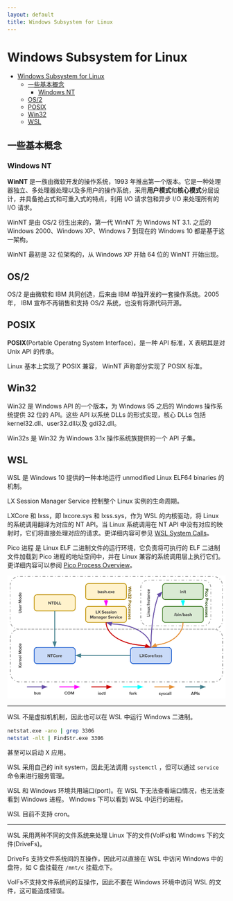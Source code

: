 ```yaml
---
layout: default
title: Windows Subsystem for Linux
---
```


# Windows Subsystem for Linux

- [Windows Subsystem for Linux](#windows-subsystem-for-linux)
  - [一些基本概念](#一些基本概念)
    - [Windows NT](#windows-nt)
  - [OS/2](#os2)
  - [POSIX](#posix)
  - [Win32](#win32)
  - [WSL](#wsl)

## 一些基本概念

### Windows NT

**WinNT** 是一族由微软开发的操作系统，1993 年推出第一个版本。它是一种处理器独立、多处理器处理以及多用户的操作系统，采用**用户模式**和**核心模式**分层设计，并具备抢占式和可重入式的特点，利用 I/O 请求包和异步 I/O 来处理所有的 I/O 请求。

WinNT 是由 OS/2 衍生出来的，第一代 WinNT 为 Windows NT 3.1. 之后的 Windows 2000、Windows XP、Windows 7 到现在的 Windows 10 都是基于这一架构。

WinNT 最初是 32 位架构的，从 Windows XP 开始 64 位的 WinNT 开始出现。

## OS/2

OS/2 是由微软和 IBM 共同创造，后来由 IBM 单独开发的一套操作系统。2005 年， IBM 宣布不再销售和支持 OS/2 系统，也没有将源代码开源。

## POSIX

**POSIX**(Portable Operatng System Interface)，是一种 API 标准，X 表明其是对 Unix API 的传承。

Linux 基本上实现了 POSIX 兼容， WinNT 声称部分实现了 POSIX 标准。

## Win32

Win32 是 Windows API 的一个版本，为 Windows 95 之后的 Windows 操作系统提供 32 位的 API。这些 API 以系统 DLLs 的形式实现，核心 DLLs 包括 kernel32.dll、user32.dll以及 gdi32.dll。

Win32s 是 Win32 为 Windows 3.1x 操作系统族提供的一个 API 子集。

## WSL

WSL 是 Windows 10 提供的一种本地运行 unmodified Linux ELF64 binaries 的机制。

LX Session Manager Service 控制整个 Linux 实例的生命周期。

LXCore 和 lxss，即 lxcore.sys 和 lxss.sys，作为 WSL 的内核驱动，将 Linux 的系统调用翻译为对应的 NT API。当 Linux 系统调用在 NT API 中没有对应的映射时，它们将直接处理对应的请求。更详细内容可参见 [WSL System Calls](https://blogs.msdn.microsoft.com/wsl/2016/06/08/wsl-system-calls/)。

Pico 进程 是 Linux ELF 二进制文件的运行环境，它负责将可执行的 ELF 二进制文件加载到 Pico 进程的地址空间中，并在 Linux 兼容的系统调用层上执行它们。更详细内容可以参阅 [Pico Process Overview](https://blogs.msdn.microsoft.com/wsl/2016/05/23/pico-process-overview/)。

![wsl](pics/wsl/wsl.png)

------

WSL 不是虚拟机机制，因此也可以在 WSL 中运行 Windows 二进制。

```bash
netstat.exe -ano | grep 3306
netstat -nlt | FindStr.exe 3306
```

甚至可以启动 X 应用。

WSL 采用自己的 init system，因此无法调用 `systemctl` ，但可以通过 `service` 命令来进行服务管理。

WSL 和 Windows 环境共用端口(port)。在 WSL 下无法查看端口情况，也无法查看到 Windows 进程。 Windows 下可以看到 WSL 中运行的进程。

WSL 目前不支持 cron。

------

WSL 采用两种不同的文件系统来处理 Linux 下的文件(VolFs)和 Windows 下的文件(DriveFs)。

DriveFs 支持文件系统间的互操作，因此可以直接在 WSL 中访问 Windows 中的盘符，如 C 盘挂载在 `/mnt/c` 挂载点下。

VolFs不支持文件系统间的互操作，因此不要在 Windows 环境中访问 WSL 的文件，这可能造成错误。